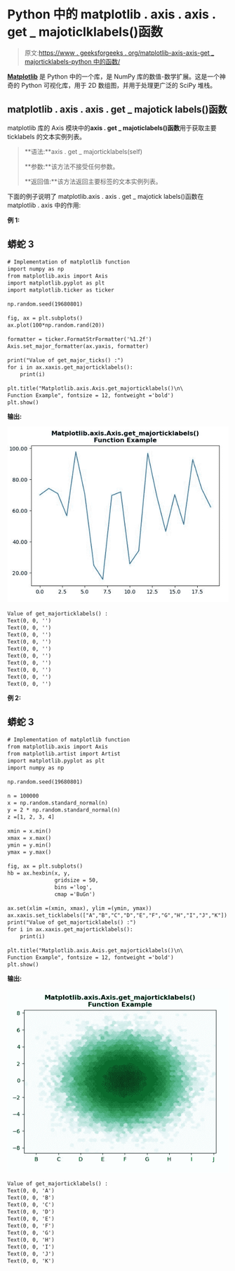 # Python 中的 matplotlib . axis . axis . get _ majoticlklabels()函数

> 原文:[https://www . geeksforgeeks . org/matplotlib-axis-axis-get _ majorticklabels-python 中的函数/](https://www.geeksforgeeks.org/matplotlib-axis-axis-get_majorticklabels-function-in-python/)

[**Matplotlib**](https://www.geeksforgeeks.org/python-introduction-matplotlib/) 是 Python 中的一个库，是 NumPy 库的数值-数学扩展。这是一个神奇的 Python 可视化库，用于 2D 数组图，并用于处理更广泛的 SciPy 堆栈。

## matplotlib . axis . axis . get _ majotick labels()函数

matplotlib 库的 Axis 模块中的**axis . get _ majoticlabels()函数**用于获取主要 ticklabels 的文本实例列表。

> **语法:**axis . get _ majorticklabels(self)
> 
> **参数:**该方法不接受任何参数。
> 
> **返回值:**该方法返回主要标签的文本实例列表。

下面的例子说明了 matplotlib.axis . axis . get _ majotick labels()函数在 matplotlib . axis 中的作用:

**例 1:**

## 蟒蛇 3

```
# Implementation of matplotlib function 
import numpy as np
from matplotlib.axis import Axis  
import matplotlib.pyplot as plt
import matplotlib.ticker as ticker

np.random.seed(19680801)

fig, ax = plt.subplots()
ax.plot(100*np.random.rand(20))

formatter = ticker.FormatStrFormatter('%1.2f')
Axis.set_major_formatter(ax.yaxis, formatter)

print("Value of get_major_ticks() :")
for i in ax.xaxis.get_majorticklabels():
    print(i)

plt.title("Matplotlib.axis.Axis.get_majorticklabels()\n\
Function Example", fontsize = 12, fontweight ='bold') 
plt.show()
```

**输出:**

![](img/87a41e0e3e6fc0f724364f214b7c6fe1.png)

```
Value of get_majorticklabels() :
Text(0, 0, '')
Text(0, 0, '')
Text(0, 0, '')
Text(0, 0, '')
Text(0, 0, '')
Text(0, 0, '')
Text(0, 0, '')
Text(0, 0, '')
Text(0, 0, '')
Text(0, 0, '')

```

**例 2:**

## 蟒蛇 3

```
# Implementation of matplotlib function 
from matplotlib.axis import Axis  
from matplotlib.artist import Artist  
import matplotlib.pyplot as plt  
import numpy as np  

np.random.seed(19680801)  

n = 100000
x = np.random.standard_normal(n)  
y = 2 * np.random.standard_normal(n)  
z =[1, 2, 3, 4]  

xmin = x.min()  
xmax = x.max()  
ymin = y.min()  
ymax = y.max()  

fig, ax = plt.subplots()  
hb = ax.hexbin(x, y, 
               gridsize = 50, 
               bins ='log', 
               cmap ='BuGn')  

ax.set(xlim =(xmin, xmax), ylim =(ymin, ymax)) 
ax.xaxis.set_ticklabels(["A","B","C","D","E","F","G","H","I","J","K"])
print("Value of get_majorticklabels() :")
for i in ax.xaxis.get_majorticklabels():
    print(i)

plt.title("Matplotlib.axis.Axis.get_majorticklabels()\n\
Function Example", fontsize = 12, fontweight ='bold') 
plt.show()
```

**输出:**

![](img/c53d91bf9338dd04f3ab775ff4c8d5d0.png)

```
Value of get_majorticklabels() :
Text(0, 0, 'A')
Text(0, 0, 'B')
Text(0, 0, 'C')
Text(0, 0, 'D')
Text(0, 0, 'E')
Text(0, 0, 'F')
Text(0, 0, 'G')
Text(0, 0, 'H')
Text(0, 0, 'I')
Text(0, 0, 'J')
Text(0, 0, 'K')

```